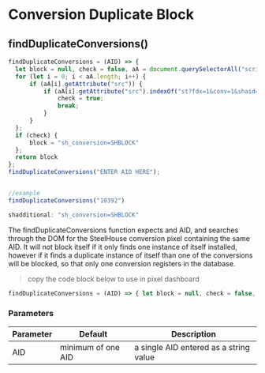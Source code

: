 # Conversion Duplicate Block

## findDuplicateConversions()


```javascript
findDuplicateConversions = (AID) => {
  let block = null, check = false, aA = document.querySelectorAll("script");
  for (let i = 0; i < aA.length; i++) {
      if (aA[i].getAttribute("src")) {
          if (aA[i].getAttribute("src").indexOf("st?fdx=1&conv=1&shaid=" + AID) > -1) {
              check = true;
              break;
          }
      }
  };
  if (check) {
      block = "sh_conversion=SHBLOCK"
  };
  return block
};
findDuplicateConversions("ENTER AID HERE");


//example
findDuplicateConversions("10392")

shadditional: "sh_conversion=SHBLOCK"

```

The findDuplicateConversions function expects and AID, and searches through the DOM for the SteelHouse conversion pixel containing the same AID. It will not block itself if it only finds one instance of itself installed, however if it finds a duplicate instance of itself than one of the conversions will be blocked, so that only one conversion registers in the database.

> copy the code block below to use in pixel dashboard

```javascript
findDuplicateConversions = (AID) => { let block = null, check = false, aA = document.querySelectorAll("script"); for (let i = 0; i < aA.length; i++) { if (aA[i].getAttribute("src")) { if (aA[i].getAttribute("src").indexOf("st?fdx=1&conv=1&shaid=" + AID) > -1) { check = true; break; } } }; if (check) { block = "sh_conversion=SHBLOCK" }; return block }; findDuplicateConversions("ENTER AID HERE");
```

### Parameters

Parameter | Default | Description
--------- | ------- | -----------
AID | minimum of one AID | a single AID entered as a string value
